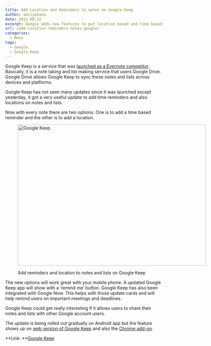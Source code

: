 ```yaml
---
title: Add Location and Reminders to notes on Google Keep
author: adityakane
date: 2013-08-22
excerpt: Google adds new features to put location based and time based reminders to note and lists created with Google Keep.
url: /add-location-reminders-notes-google/
categories:
  - News
tags:
  - Google
  - Google Keep
---
```

Google Keep is a service that was [launched as a Evernote competitor][1]. Basically, it is a note taking and list making service that users Google Drive. Google Drive allows Google Keep to sync these notes and lists across devices and platforms.

Google Keep has not seen many updates since it was launched except yesterday, it got a very useful update to add time reminders and also locations on notes and lists.

Now with every note there are two options. One is to add a time based reminder and the other is to add a location.<figure id="attachment_77280" style="width: 600px;" class="wp-caption aligncenter">

[<img class="size-medium wp-image-77280" title="Google Keep" alt="Google Keep" src="http://cdn.devilsworkshop.org/files/2013/08/Google-Keep-reminders-and-locations1-600x450.png" width="600" height="450" />][2]<figcaption class="wp-caption-text">Add reminders and location to notes and lists on Google Keep</figcaption></figure> 

The new options will work great with your mobile phone. A updated Google Keep app will show with a &#8216;remind me&#8217; button. Google Keep has also been integrated with Google Now. This helps with those update cards and will help remind users on important meetings and deadlines.

Google Keep could get really interesting if it allows users to share their notes and lists with other Google account users.

The update is being rolled out gradually on Android app but the feature shows up on <a href="https://drive.google.com/keep/" onclick="_gaq.push(['_trackEvent', 'outbound-article', 'https://drive.google.com/keep/', 'web version of Google Keep']);" >web version of Google Keep</a> and also the <a href="https://chrome.google.com/webstore/detail/google-keep/hmjkmjkepdijhoojdojkdfohbdgmmhki?hl=en" onclick="_gaq.push(['_trackEvent', 'outbound-article', 'https://chrome.google.com/webstore/detail/google-keep/hmjkmjkepdijhoojdojkdfohbdgmmhki?hl=en', 'Chrome add-on']);" >Chrome add-on</a>.

**Link: **<a href="https://drive.google.com/keep/" onclick="_gaq.push(['_trackEvent', 'outbound-article', 'https://drive.google.com/keep/', 'Google Keep']);" >Google Keep</a>

 [1]: http://devilsworkshop.org/news/google-unveils-note-app-rival-evernote/72384/ "Google unveils note taking app called Keep to rival Evernote"
 [2]: http://cdn.devilsworkshop.org/files/2013/08/Google-Keep-reminders-and-locations1.png
